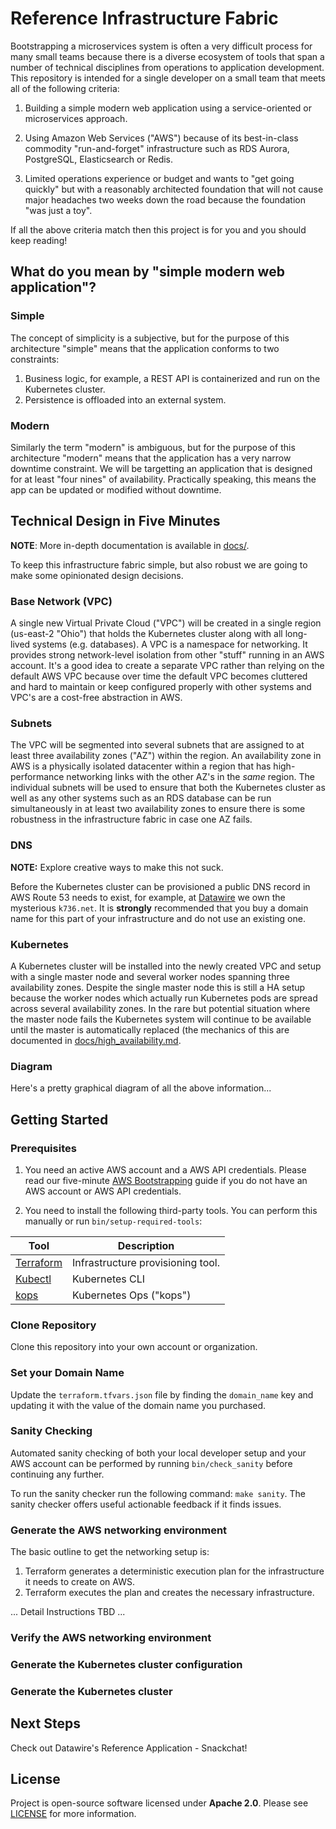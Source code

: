# Reference Infrastructure Fabric

Bootstrapping a microservices system is often a very difficult process for many small teams because there is a diverse ecosystem of tools that span a number of technical disciplines from operations to application development. This repository is intended for a single developer on a small team that meets all of the following criteria:

1. Building a simple modern web application using a service-oriented or microservices approach.

2. Using Amazon Web Services ("AWS") because of its best-in-class commodity "run-and-forget" infrastructure such as RDS Aurora, PostgreSQL, Elasticsearch or Redis.

3. Limited operations experience or budget and wants to "get going quickly" but with a reasonably architected foundation that will not cause major headaches two weeks down the road because the foundation "was just a toy".

If all the above criteria match then this project is for you and you should keep reading!

## What do you mean by "simple modern web application"?

### Simple

The concept of simplicity is a subjective, but for the purpose of this architecture "simple" means that the application conforms to two constraints:

1. Business logic, for example, a REST API is containerized and run on the Kubernetes cluster.
2. Persistence is offloaded into an external system.

### Modern

Similarly the term "modern" is ambiguous, but for the purpose of this architecture "modern" means that the application has a very narrow downtime constraint. We will be targetting an application that is designed for at least "four nines" of availability. Practically speaking, this means the app can be updated or modified without downtime.

## Technical Design in Five Minutes

**NOTE**: More in-depth documentation is available in [docs/](docs/).

To keep this infrastructure fabric simple, but also robust we are going to make some opinionated design decisions.

### Base Network (VPC)

A single new Virtual Private Cloud ("VPC") will be created in a single region (us-east-2 "Ohio") that holds the Kubernetes cluster along with all long-lived systems (e.g. databases). A VPC is a namespace for networking. It provides strong network-level isolation from other "stuff" running in an AWS account. It's a good idea to create a separate VPC rather than relying on the default AWS VPC because over time the default VPC becomes cluttered and hard to maintain or keep configured properly with other systems and VPC's are a cost-free abstraction in AWS.

### Subnets

The VPC will be segmented into several subnets that are assigned to at least three availability zones ("AZ") within the region. An availability zone in AWS is a physically isolated datacenter within a region that has high-performance networking links with the other AZ's in the *same* region. The individual subnets will be used to ensure that both the Kubernetes cluster as well as any other systems such as an RDS database can be run simultaneously in at least two availability zones to ensure there is some robustness in the infrastructure fabric in case one AZ fails.

### DNS

**NOTE:** Explore creative ways to make this not suck.

Before the Kubernetes cluster can be provisioned a public DNS record in AWS Route 53 needs to exist, for example, at [Datawire](https://datawire.io) we own the mysterious `k736.net`. It is **strongly** recommended that you buy a domain name for this part of your infrastructure and do not use an existing one.

### Kubernetes

A Kubernetes cluster will be installed into the newly created VPC and setup with a single master node and several worker nodes spanning three availability zones. Despite the single master node this is still a HA setup because the worker nodes which actually run Kubernetes pods are spread across several availability zones. In the rare but potential situation where the master node fails the Kubernetes system will continue to be available until the master is automatically replaced (the mechanics of this are documented in [docs/high_availability.md](docs/high_availability.md).

### Diagram

Here's a pretty graphical diagram of all the above information...

## Getting Started

### Prerequisites

1. You need an active AWS account and a AWS API credentials. Please read our five-minute [AWS Bootstrapping](docs/aws_bootstrap.md) guide if you do not have an AWS account or AWS API credentials.

2. You need to install the following third-party tools. You can perform this manually or run `bin/setup-required-tools`:

| Tool                              | Description                           |
| --------------------------------- | ------------------------------------- |
| [Terraform](https://terraform.io) | Infrastructure provisioning tool. | 
| [Kubectl](https://example.org)    | Kubernetes CLI |
| [kops](https://example.org)       | Kubernetes Ops ("kops") |

### Clone Repository

Clone this repository into your own account or organization.

### Set your Domain Name

Update the `terraform.tfvars.json` file by finding the `domain_name` key and updating it with the value of the domain name you purchased. 

### Sanity Checking

Automated sanity checking of both your local developer setup and your AWS account can be performed by running `bin/check_sanity` before continuing any further.

To run the sanity checker run the following command: `make sanity`. The sanity checker offers useful actionable feedback if it finds issues.

### Generate the AWS networking environment

The basic outline to get the networking setup is:

1. Terraform generates a deterministic execution plan for the infrastructure it needs to create on AWS.
2. Terraform executes the plan and creates the necessary infrastructure.

... Detail Instructions TBD ...

### Verify the AWS networking environment

### Generate the Kubernetes cluster configuration

### Generate the Kubernetes cluster

## Next Steps

Check out Datawire's Reference Application - Snackchat! 

## License

Project is open-source software licensed under **Apache 2.0**. Please see [LICENSE](LICENSE) for more information.
